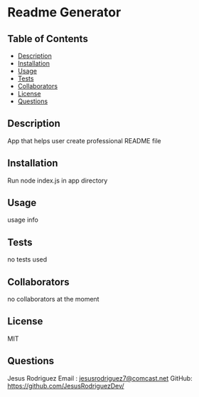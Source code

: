 # Readme Generator

## Table of Contents
- [Description](#description)
- [Installation](#installation)
- [Usage](#usage)
- [Tests](#tests)
- [Collaborators](#collaborators)
- [License](#license)
- [Questions](#questions)

## Description
App that helps user create professional README file

## Installation
Run node index.js in app directory

## Usage
usage info

## Tests
no tests used

## Collaborators
no collaborators at the moment

## License
MIT

## Questions
Jesus Rodriguez
Email : jesusrodriguez7@comcast.net 
GitHub: https://github.com/JesusRodriguezDev/
